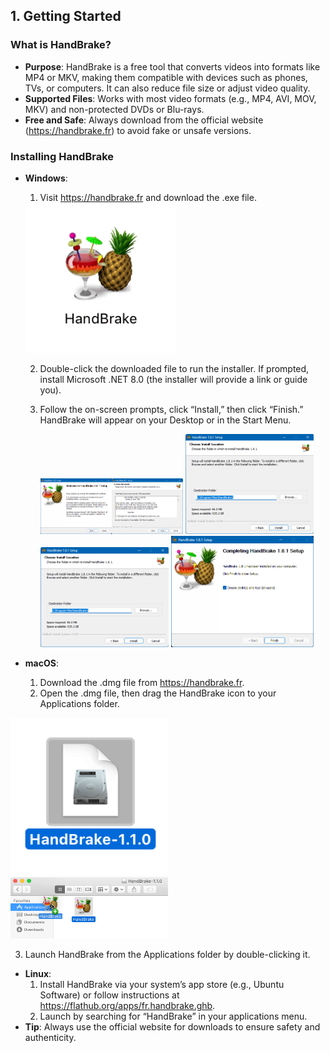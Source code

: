 ## 1. Getting Started

### What is HandBrake?
- **Purpose**: HandBrake is a free tool that converts videos into formats like MP4 or MKV, making them compatible with devices such as phones, TVs, or computers. It can also reduce file size or adjust video quality.
- **Supported Files**: Works with most video formats (e.g., MP4, AVI, MOV, MKV) and non-protected DVDs or Blu-rays.
- **Free and Safe**: Always download from the official website (https://handbrake.fr) to avoid fake or unsafe versions.

### Installing HandBrake
- **Windows**:
  1. Visit https://handbrake.fr and download the .exe file.
  <img src="https://github.com/LEARN-LK/HandBrake/blob/main/img/icon-click-1.1.0%402x.gif" alt="image" style="width: 50%;">

  2. Double-click the downloaded file to run the installer. If prompted, install Microsoft .NET 8.0 (the installer will provide a link or guide you).
  3. Follow the on-screen prompts, click “Install,” then click “Finish.” HandBrake will appear on your Desktop or in the Start Menu.

     <img src="https://github.com/LEARN-LK/HandBrake/blob/main/img/install-1-1.8.0.png" alt="image" style="width: 50%;">
     <img src="https://github.com/LEARN-LK/HandBrake/blob/main/img/install-2-1.8.0.png" alt="image" style="width: 45%;">
     <img src="https://github.com/LEARN-LK/HandBrake/blob/main/img/install-2-1.8.0.png" alt="image" style="width: 45%;">
     <img src="https://github.com/LEARN-LK/HandBrake/blob/main/img/install-finish-1.8.0.png" alt="image" style="width: 50%;">


     
- **macOS**:
  1. Download the .dmg file from https://handbrake.fr.
  2. Open the .dmg file, then drag the HandBrake icon to your Applications folder.
<img src="https://github.com/LEARN-LK/HandBrake/blob/main/img/dmg.png" alt="image" style="width: 50%;">
<img src="https://github.com/LEARN-LK/HandBrake/blob/main/img/drag-dmg.png" alt="image" style="width: 50%;">

  3. Launch HandBrake from the Applications folder by double-clicking it.
- **Linux**:
  1. Install HandBrake via your system’s app store (e.g., Ubuntu Software) or follow instructions at https://flathub.org/apps/fr.handbrake.ghb.
  2. Launch by searching for “HandBrake” in your applications menu.
- **Tip**: Always use the official website for downloads to ensure safety and authenticity.

